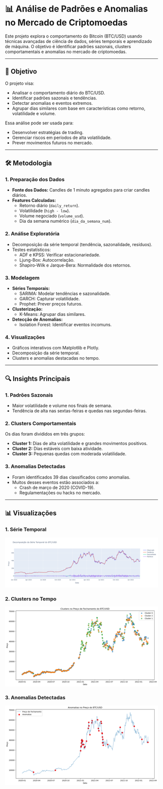 # 📊 **Análise de Padrões e Anomalias no Mercado de Criptomoedas**

Este projeto explora o comportamento do Bitcoin (BTC/USD) usando técnicas avançadas de ciência de dados, séries temporais e aprendizado de máquina. O objetivo é identificar padrões sazonais, clusters comportamentais e anomalias no mercado de criptomoedas.

---

## 🎯 **Objetivo**

O projeto visa:
- Analisar o comportamento diário do BTC/USD.
- Identificar padrões sazonais e tendências.
- Detectar anomalias e eventos extremos.
- Agrupar dias similares com base em características como retorno, volatilidade e volume.

Essa análise pode ser usada para:
- Desenvolver estratégias de trading.
- Gerenciar riscos em períodos de alta volatilidade.
- Prever movimentos futuros no mercado.

---

## 🛠️ **Metodologia**

### 1. **Preparação dos Dados**
- **Fonte dos Dados:** Candles de 1 minuto agregados para criar candles diários.
- **Features Calculadas:**
  - Retorno diário (`daily_return`).
  - Volatilidade (`high - low`).
  - Volume negociado (`volume_usd`).
  - Dia da semana numérico (`dia_da_semana_num`).

### 2. **Análise Exploratória**
- Decomposição da série temporal (tendência, sazonalidade, resíduos).
- Testes estatísticos:
  - ADF e KPSS: Verificar estacionariedade.
  - Ljung-Box: Autocorrelação.
  - Shapiro-Wilk e Jarque-Bera: Normalidade dos retornos.

### 3. **Modelagem**
- **Séries Temporais:**
  - SARIMA: Modelar tendências e sazonalidade.
  - GARCH: Capturar volatilidade.
  - Prophet: Prever preços futuros.
- **Clusterização:**
  - K-Means: Agrupar dias similares.
- **Detecção de Anomalias:**
  - Isolation Forest: Identificar eventos incomuns.

### 4. **Visualizações**
- Gráficos interativos com Matplotlib e Plotly.
- Decomposição da série temporal.
- Clusters e anomalias destacadas no tempo.

---

## 🔍 **Insights Principais**

### 1. **Padrões Sazonais**
- Maior volatilidade e volume nos finais de semana.
- Tendência de alta nas sextas-feiras e quedas nas segundas-feiras.

### 2. **Clusters Comportamentais**
Os dias foram divididos em três grupos:
- **Cluster 1:** Dias de alta volatilidade e grandes movimentos positivos.
- **Cluster 2:** Dias estáveis com baixa atividade.
- **Cluster 3:** Pequenas quedas com moderada volatilidade.

### 3. **Anomalias Detectadas**
- Foram identificados 39 dias classificados como anomalias.
- Muitos desses eventos estão associados a:
  - Crash de março de 2020 (COVID-19).
  - Regulamentações ou hacks no mercado.

---

## 📊 **Visualizações**

### 1. Série Temporal
![Decomposição](graphs/serie.png)

### 2. Clusters no Tempo
![Clusters](graphs/clusters.png)

### 3. Anomalias Detectadas
![Anomalias](graphs/anomalias.png)
